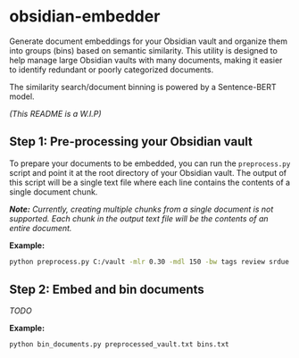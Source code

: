# obsidian-embedder

Generate document embeddings for your Obsidian vault and organize them into groups (bins) based on semantic similarity. This utility is designed to help manage large Obsidian vaults with many documents, making it easier to identify redundant or poorly categorized documents.

The similarity search/document binning is powered by a Sentence-BERT model.

_(This README is a W.I.P)_

## Step 1: Pre-processing your Obsidian vault

To prepare your documents to be embedded, you can run the `preprocess.py` script and point it at the root directory of your Obsidian vault. The output of this script will be a single text file where each line contains the contents of a single document chunk.

_**Note:** Currently, creating multiple chunks from a single document is not supported. Each chunk in the output text file will be the contents of an entire document._

**Example:**

```sh
python preprocess.py C:/vault -mlr 0.30 -mdl 150 -bw tags review srdue srease excalidraw -o preprocessed_vault.txt
```

## Step 2: Embed and bin documents

_TODO_

**Example:**

```sh
python bin_documents.py preprocessed_vault.txt bins.txt
```
